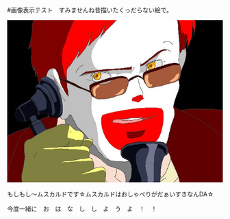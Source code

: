 #画像表示テスト　すみませんね昔描いたくっだらない絵で。

<img src="https://raw.githubusercontent.com/hslab-org/blog/master/CxzNMpIUQAQIN9I.jpg" alt="おはなししようよ！" title="ムスカルド">

もしもし〜ムスカルドです☆ムスカルドはおしゃべりがだぁいすきなんDA☆

今度一緒に　お　は　な　し　し　よ　う　よ　！　！
